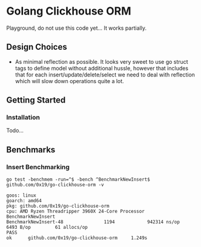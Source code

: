 # Golang Clickhouse ORM

Playground, do not use this code yet... It works partially.

## Design Choices

- As minimal reflection as possible. It looks very sweet to use go struct tags to define model without additional
hussle, however that includes that for each insert/update/delete/select we need to deal with reflection which will slow down operations quite a lot. 

## Getting Started

### Installation

Todo...

## Benchmarks

### Insert Benchmarking
```
go test -benchmem -run=^$ -bench ^BenchmarkNewInsert$ github.com/0x19/go-clickhouse-orm -v

goos: linux
goarch: amd64
pkg: github.com/0x19/go-clickhouse-orm
cpu: AMD Ryzen Threadripper 3960X 24-Core Processor 
BenchmarkNewInsert
BenchmarkNewInsert-48               1194            942314 ns/op            6493 B/op         61 allocs/op
PASS
ok      github.com/0x19/go-clickhouse-orm     1.249s
```